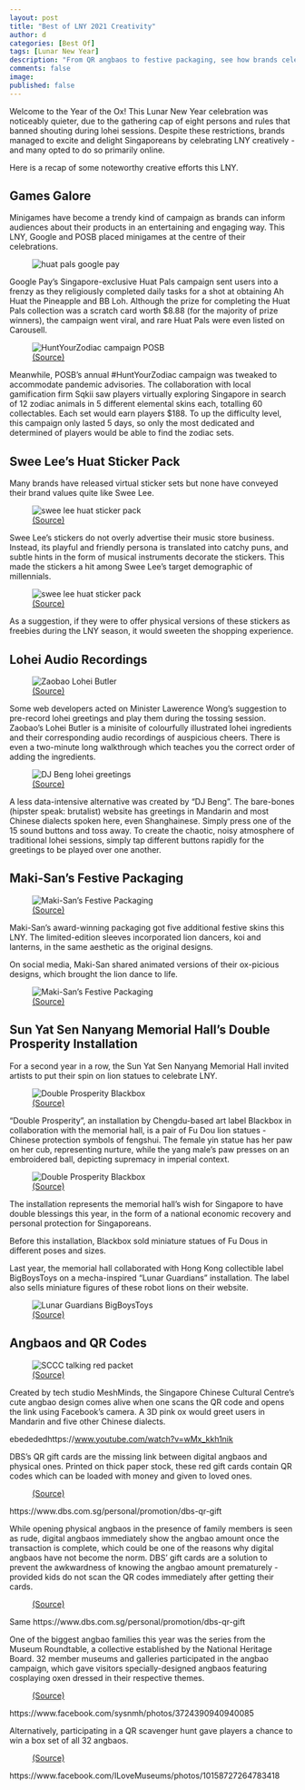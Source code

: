 ```yaml
---
layout: post
title: "Best of LNY 2021 Creativity"
author: d
categories: [Best Of]
tags: [Lunar New Year]
description: "From QR angbaos to festive packaging, see how brands celebrated LNY creatively."
comments: false
image: 
published: false
---
```


Welcome to the Year of the Ox! This Lunar New Year celebration was noticeably quieter, due to the gathering cap of eight persons and rules that banned shouting during lohei sessions. Despite these restrictions, brands managed to excite and delight Singaporeans by celebrating LNY creatively - and many opted to do so primarily online.

Here is a recap of some noteworthy creative efforts this LNY.

<h2>Games Galore</h2>
Minigames have become a trendy kind of campaign as brands can inform audiences about their products in an entertaining and engaging way. This LNY, Google and POSB placed minigames at the centre of their celebrations. 

<figure>
<img src="https://i.imgur.com/OJsQzNZ.png" alt="huat pals google pay">
</figure>

Google Pay’s Singapore-exclusive Huat Pals campaign sent users into a frenzy as they religiously completed daily tasks for a shot at obtaining Ah Huat the Pineapple and BB Loh. Although the prize for completing the Huat Pals collection was a scratch card worth $8.88 (for the majority of prize winners), the campaign went viral, and rare Huat Pals were even listed on Carousell. 

<figure>
<img src="https://i.imgur.com/Mz6oo1a.png" alt="HuntYourZodiac campaign POSB">
<figcaption><a href="https://riverhongbao.sg/contests-posb-hunt-your-zodiac.html" target="_blank">(Source)</a></figcaption>
</figure>

Meanwhile, POSB’s annual #HuntYourZodiac campaign was tweaked to accommodate pandemic advisories. The collaboration with local gamification firm Sqkii saw players virtually exploring Singapore in search of 12 zodiac animals in 5 different elemental skins each, totalling 60 collectables. Each set would earn players $188. To up the difficulty level, this campaign only lasted 5 days, so only the most dedicated and determined of players would be able to find the zodiac sets. 

<h2>Swee Lee’s Huat Sticker Pack</h2>
Many brands have released virtual sticker sets but none have conveyed their brand values quite like Swee Lee. 

<figure>
<img src="https://i.imgur.com/21nqOdh.png" alt="swee lee huat sticker pack">
<figcaption><a href="https://t.me/addstickers/sweeleehuatstickerpack" target="_blank">(Source)</a></figcaption>
</figure>

Swee Lee’s stickers do not overly advertise their music store business. Instead, its playful and friendly persona is translated into catchy puns, and subtle hints in the form of musical instruments decorate the stickers. This made the stickers a hit among Swee Lee’s target demographic of millennials.

<figure>
<img src="https://i.imgur.com/WWQaXEo.png" alt="swee lee huat sticker pack">
<figcaption><a href="https://t.me/addstickers/sweeleehuatstickerpack" target="_blank">(Source)</a></figcaption>
</figure>

As a suggestion, if they were to offer physical versions of these stickers as freebies during the LNY season, it would sweeten the shopping experience. 

<h2>Lohei Audio Recordings</h2>
<figure>
<img src="https://i.imgur.com/e0RRId5.png" alt="Zaobao Lohei Butler">
<figcaption><a href="https://interactive.zaobao.com/2021/cny-lohei/" target="_blank">(Source)</a></figcaption>
</figure>

Some web developers acted on Minister Lawerence Wong’s suggestion to pre-record lohei greetings and play them during the tossing session. Zaobao’s Lohei Butler is a minisite of colourfully illustrated lohei ingredients and their corresponding audio recordings of auspicious cheers. There is even a two-minute long walkthrough which teaches you the correct order of adding the ingredients.

<figure>
<img src="https://i.imgur.com/QSOSMoT.png" alt="DJ Beng lohei greetings">
<figcaption><a href="http://djbeng.com/lohei.html" target="_blank">(Source)</a></figcaption>
</figure>

A less data-intensive alternative was created by “DJ Beng”. The bare-bones (hipster speak: brutalist) website has greetings in Mandarin and most Chinese dialects spoken here, even Shanghainese. Simply press one of the 15 sound buttons and toss away. To create the chaotic, noisy atmosphere of traditional lohei sessions, simply tap different buttons rapidly for the greetings to be played over one another.

<h2>Maki-San’s Festive Packaging</h2>
<figure>
<img src="https://i.imgur.com/2cEtrkH.png" alt="Maki-San’s Festive Packaging">
<figcaption><a href="https://www.instagram.com/rollwithmakisan/" target="_blank">(Source)</a></figcaption>
</figure>

Maki-San’s award-winning packaging got five additional festive skins this LNY. The limited-edition sleeves incorporated lion dancers, koi and lanterns, in the same aesthetic as the original designs. 

On social media, Maki-San shared animated versions of their ox-picious designs, which brought the lion dance to life. 

<figure>
<img src="https://i.imgur.com/8LFFfY2.mp4" alt="Maki-San’s Festive Packaging">
<figcaption><a href="https://www.instagram.com/rollwithmakisan/" target="_blank">(Source)</a></figcaption>
</figure>

<h2>Sun Yat Sen Nanyang Memorial Hall’s Double Prosperity Installation</h2>
For a second year in a row, the Sun Yat Sen Nanyang Memorial Hall invited artists to put their spin on lion statues to celebrate LNY.

<figure>
<img src="https://i.imgur.com/ZkenU7b.jpg" alt="Double Prosperity Blackbox">
<figcaption><a href="https://www.facebook.com/sysnmh/photos/3768231503222695" target="_blank">(Source)</a></figcaption>
</figure>

“Double Prosperity”, an installation by Chengdu-based art label Blackbox in collaboration with the memorial hall, is a pair of Fu Dou lion statues - Chinese protection symbols of fengshui. The female yin statue has her paw on her cub, representing nurture, while the yang male’s paw presses on an embroidered ball, depicting supremacy in imperial context. 

<figure>
<img src="https://i.imgur.com/yAz1zgZ.jpg" alt="Double Prosperity Blackbox">
<figcaption><a href="https://www.facebook.com/sysnmh/posts/3763138470398665" target="_blank">(Source)</a></figcaption>
</figure>

The installation represents the memorial hall’s wish for Singapore to have double blessings this year, in the form of a national economic recovery and personal protection for Singaporeans. 

Before this installation, Blackbox sold miniature statues of Fu Dous in different poses and sizes. 

Last year, the memorial hall collaborated with Hong Kong collectible label BigBoysToys on a mecha-inspired “Lunar Guardians” installation. The label also sells miniature figures of these robot lions on their website. 

<figure>
<img src="https://i.imgur.com/7LsnSSW.jpg" alt="Lunar Guardians BigBoysToys">
<figcaption><a href="https://www.facebook.com/sysnmh/photos/2742595699119619" target="_blank">(Source)</a></figcaption>
</figure>

<h2>Angbaos and QR Codes</h2>
<figure>
<img src="https://i.imgur.com/GwjPRas.jpg" alt="SCCC talking red packet">
<figcaption><a href="https://singaporeccc.org.sg/events/sccc-talking-red-packet-2021/" target="_blank">(Source)</a></figcaption>
</figure>

Created by tech studio MeshMinds, the Singapore Chinese Cultural Centre’s cute angbao design comes alive when one scans the QR code and opens the link using Facebook’s camera. A 3D pink ox would greet users in Mandarin and five other Chinese dialects. 

ebedededhttps://www.youtube.com/watch?v=wMx_kkh1nik 

DBS’s QR gift cards are the missing link between digital angbaos and physical ones. Printed on thick paper stock, these red gift cards contain QR codes which can be loaded with money and given to loved ones. 

<figure>
<img src="" alt="">
<figcaption><a href="" target="_blank">(Source)</a></figcaption>
</figure>
https://www.dbs.com.sg/personal/promotion/dbs-qr-gift 

While opening physical angbaos in the presence of family members is seen as rude, digital angbaos immediately show the angbao amount once the transaction is complete, which could be one of the reasons why digital angbaos have not become the norm. DBS’ gift cards are a solution to prevent the awkwardness of knowing the angbao amount prematurely - provided kids do not scan the QR codes immediately after getting their cards. 

<figure>
<img src="" alt="">
<figcaption><a href="" target="_blank">(Source)</a></figcaption>
</figure>
Same https://www.dbs.com.sg/personal/promotion/dbs-qr-gift

One of the biggest angbao families this year was the series from the Museum Roundtable, a collective established by the National Heritage Board. 32 member museums and galleries participated in the angbao campaign, which gave visitors specially-designed angbaos featuring cosplaying oxen dressed in their respective themes.

<figure>
<img src="" alt="">
<figcaption><a href="" target="_blank">(Source)</a></figcaption>
</figure>
https://www.facebook.com/sysnmh/photos/3724390940940085 

Alternatively, participating in a QR scavenger hunt gave players a chance to win a box set of all 32 angbaos. 
<figure>
<img src="" alt="">
<figcaption><a href="" target="_blank">(Source)</a></figcaption>
</figure>
https://www.facebook.com/ILoveMuseums/photos/10158727264783418 
